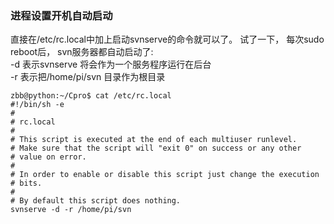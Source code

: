 ### 进程设置开机自动启动  
直接在/etc/rc.local中加上启动svnserve的命令就可以了。 试了一下， 每次sudo reboot后， svn服务器都自动启动了:  
-d 表示svnserve 将会作为一个服务程序运行在后台  
-r 表示把/home/pi/svn 目录作为根目录  

```
zbb@python:~/Cpro$ cat /etc/rc.local
#!/bin/sh -e
#
# rc.local
#
# This script is executed at the end of each multiuser runlevel.
# Make sure that the script will "exit 0" on success or any other
# value on error.
#
# In order to enable or disable this script just change the execution
# bits.
#
# By default this script does nothing. 
svnserve -d -r /home/pi/svn
```
